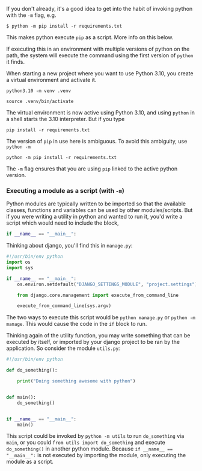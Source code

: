 If you don't already, it's a good idea to get into the habit of invoking python with the `-m` flag, e.g.

```shell
$ python -m pip install -r requirements.txt
```

This makes python execute `pip` as a script. More info on this below.

If executing this in an environment with multiple versions of python on the path, the system will execute the command using the first version of `python` it finds.

When starting a new project where you want to use Python 3.10, you create a virtual environment and activate it.

```shell
python3.10 -m venv .venv
```
```shell
source .venv/bin/activate
```

The virtual environment is now active using Python 3.10, and using `python` in a shell starts the 3.10 interpreter. But if you type

```shell
pip install -r requirements.txt
```

The version of `pip` in use here is ambiguous. To avoid this ambiguity, use `python -m`

```shell
python -m pip install -r requirements.txt
```

The `-m` flag ensures that you are using `pip` linked to the active python version.

### Executing a module as a script (with `-m`)

Python modules are typically written to be imported so that the available classes, functions and variables can be used by other modules/scripts. But if you were writing a utility in python and wanted to run it, you'd write a script which would need to include the block,

```python
if __name__ == "__main__":
```

Thinking about django, you'll find this in `manage.py`:

```python
#!/usr/bin/env python
import os
import sys

if __name__ == "__main__":
    os.environ.setdefault("DJANGO_SETTINGS_MODULE", "project.settings")

    from django.core.management import execute_from_command_line

    execute_from_command_line(sys.argv)
```

The two ways to execute this script would be `python manage.py` or `python -m manage`. This would cause the code in the `if` block to run.

Thinking again of the utility function, you may write something that can be executed by itself, or imported by your django project to be ran by the application. So consider the module `utils.py`:

```python
#!/usr/bin/env python

def do_something():

    print("Doing something awesome with python")


def main():
    do_something()


if __name__ == "__main__":
    main()
```

This script could be invoked by `python -m utils` to run `do_something` via `main`, or you could `from utils import do_something` and execute `do_something()` in another python module. Because `if __name__ == "__main__":` is not executed by importing the module, only executing the module as a script.
